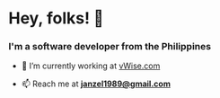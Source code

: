 <h1>Hey, folks! 👋</h1>
<h3>I'm a software developer from the Philippines</h3>

- 🔭 I’m currently working at [vWise.com](https://www.vwise.com/)

- 📫 Reach me at **janzel1989@gmail.com**
